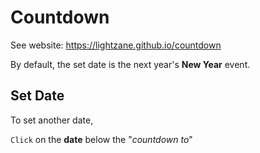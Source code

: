 # Countdown

See website: https://lightzane.github.io/countdown

By default, the set date is the next year's **New Year** event.

## Set Date

To set another date,

`Click` on the **date** below the "_countdown to_"
